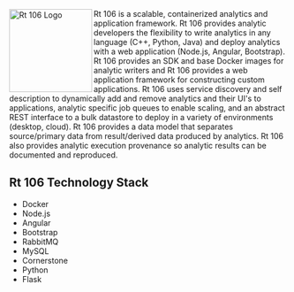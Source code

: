 <img src="https://github.build.ge.com/rt106/rt106/raw/add-icon-in-README/rt106.png" width="150"  title="Rt 106 Logo" align="left">
Rt 106 is a scalable, containerized analytics and application framework. Rt 106
provides analytic developers the flexibility to write analytics in any language
(C++, Python, Java) and deploy analytics with a web application
(Node.js, Angular, Bootstrap). Rt 106 provides an SDK and base
Docker images for analytic writers and Rt 106 provides a web application framework
for constructing custom applications. Rt 106 uses service discovery and self
description to dynamically add and remove analytics and their UI's to applications, analytic specific
job queues to enable scaling, and an abstract REST interface to a bulk datastore to deploy
in a variety of environments (desktop, cloud). Rt 106 provides a data model that separates
source/primary data from result/derived data produced by analytics.  Rt 106 also provides
analytic execution provenance so analytic results can be documented and reproduced.

## Rt 106 Technology Stack
* Docker
* Node.js
* Angular
* Bootstrap
* RabbitMQ
* MySQL
* Cornerstone
* Python
* Flask
